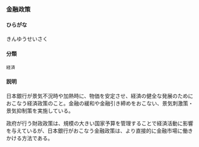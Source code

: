 <div style="display:none;">

## [あ行](securities-terms?id=あ行)
## [か行](securities-terms?id=か行)

</div>

### 金融政策

#### ひらがな

きんゆうせいさく

#### 分類

`経済`

#### 説明

日本銀行が景気不況時や加熱時に、物価を安定させ、経済の健全な発展のためにおこなう経済政策のこと。金融の緩和や金融引き締めをおこない、景気刺激策・景気抑制策を実施している。
政府が行う財政政策は、規模の大きい国家予算を管理することで経済活動に影響を与えているが、日本銀行がおこなう金融政策は、より直接的に金融市場に働きかける方法である。

<div style="display:none;">

## [さ行](securities-terms?id=さ行)
## [た行](securities-terms?id=た行)
## [な行](securities-terms?id=な行)
## [は行](securities-terms?id=は行)
## [ま行](securities-terms?id=ま行)
## [や行](securities-terms?id=や行)
## [ら行](securities-terms?id=ら行)
## [わ行](securities-terms?id=わ行)
## [英数字・記号](securities-terms?id=英数字・記号)

</div>


